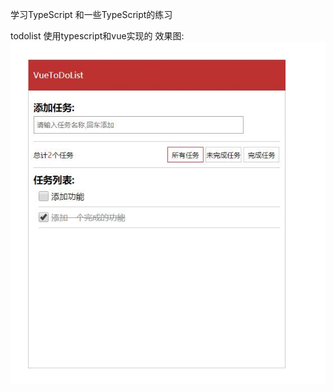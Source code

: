 学习TypeScript 和一些TypeScript的练习


todolist 使用typescript和vue实现的
效果图:
![avatar](https://github.com/daiyunchao/vue-practice/blob/master/%E6%95%88%E6%9E%9C%E5%9B%BE/vue_to_do_list.jpg) 